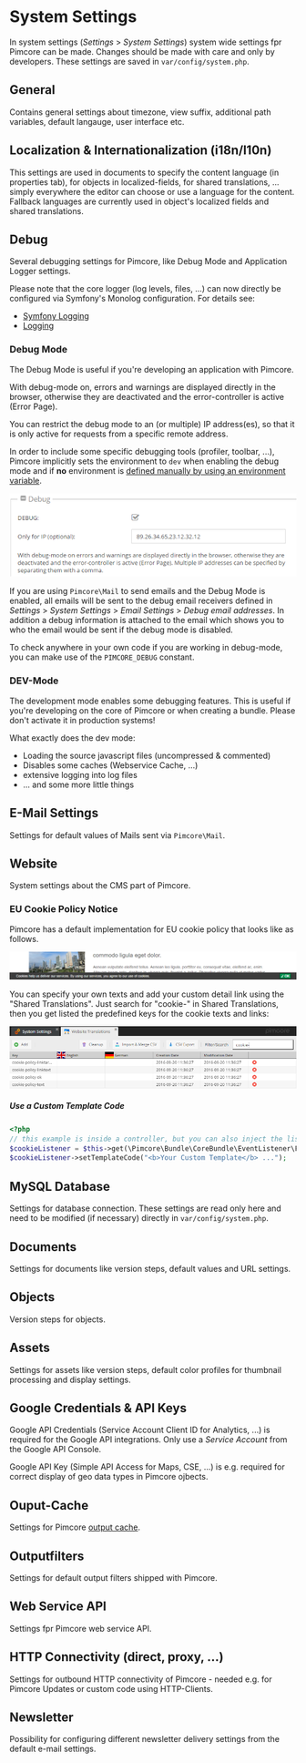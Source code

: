 # System Settings

In system settings (*Settings* > *System Settings*) system wide settings fpr Pimcore can be made. Changes should 
be made with care and only by developers. 
These settings are saved in `var/config/system.php`. 


## General 
Contains general settings about timezone, view suffix, additional path variables, default langauge, user interface etc.

 
## Localization & Internationalization (i18n/l10n) 
This settings are used in documents to specify the content language (in properties tab), for objects in localized-fields, 
for shared translations, ... simply everywhere the editor can choose or use a language for the content.
Fallback languages are currently used in object's localized fields and shared translations.

## Debug

Several debugging settings for Pimcore, like Debug Mode and Application Logger settings.

Please note that the core logger (log levels, files, ...) can now directly be configured via Symfony's Monolog configuration.
For details see:

* [Symfony Logging](https://symfony.com/doc/3.4/logging.html#handlers-writing-logs-to-different-locations)
* [Logging](../19_Development_Tools_and_Details/07_Logging.md) 

### Debug Mode
The Debug Mode is useful if you're developing an application with Pimcore.

With debug-mode on, errors and warnings are displayed directly in the browser, otherwise they are deactivated and the 
error-controller is active (Error Page).

You can restrict the debug mode to an (or multiple) IP address(es), so that it is only active for requests from a 
specific remote address.

In order to include some specific debugging tools (profiler, toolbar, ...), Pimcore implicitly sets the 
environment to `dev` when enabling the debug mode and if **no** environment is 
[defined manually by using an environment variable](../21_Deployment/03_Multi_Environment.md). 

![System Settings](../img/system-settings1.png)

If you are using `Pimcore\Mail` to send emails and the Debug Mode is enabled, all emails will be sent to the debug email 
receivers defined in *Settings* > *System Settings* > *Email Settings* > *Debug email addresses*. In addition a debug 
information is attached to the email which shows you to who the email would be sent if the debug mode is disabled.

To check anywhere in your own code if you are working in debug-mode, you can make use of the `PIMCORE_DEBUG` constant.

### DEV-Mode
The development mode enables some debugging features. This is useful if you're developing on the core of Pimcore or when 
creating a bundle. Please don't activate it in production systems!

What exactly does the dev mode:
* Loading the source javascript files (uncompressed & commented)
* Disables some caches (Webservice Cache, ...)
* extensive logging into log files
* ... and some more little things


## E-Mail Settings
Settings for default values of Mails sent via `Pimcore\Mail`. 


## Website
System settings about the CMS part of Pimcore.

### EU Cookie Policy Notice
Pimcore has a default implementation for EU cookie policy that looks like as follows. 

![Cookie Policy](../img/system-settings-sample.png)


You can specify your own texts and add your custom detail link using the "Shared Translations".
Just search for "cookie-" in Shared Translations, then you get listed the predefined keys for the cookie 
texts and links:

![Cookie Policy Translation](../img/system-settings2.png)

##### Use a Custom Template Code

```php
<?php
// this example is inside a controller, but you can also inject the listener as dependency
$cookieListener = $this->get(\Pimcore\Bundle\CoreBundle\EventListener\Frontend\CookiePolicyNoticeListener::class);
$cookieListener->setTemplateCode("<b>Your Custom Template</b> ...");
```
 
## MySQL Database
Settings for database connection. These settings are read only here and need to be modified (if necessary) directly in 
`var/config/system.php`. 


## Documents
Settings for documents like version steps, default values and URL settings. 


## Objects
Version steps for objects. 


## Assets 
Settings for assets like version steps, default color profiles for thumbnail processing and display settings.


## Google Credentials & API Keys
Google API Credentials (Service Account Client ID for Analytics, ...) is required for the Google API integrations. 
Only use a *Service Account* from the Google API Console.

Google API Key (Simple API Access for Maps, CSE, ...) is e.g. required for correct display of geo data types in Pimcore ojbects. 
 
 
## Ouput-Cache
Settings for Pimcore [output cache](../19_Development_Tools_and_Details/09_Cache/README.md).


## Outputfilters
Settings for default output filters shipped with Pimcore. 


## Web Service API
Settings fpr Pimcore web service API. 


## HTTP Connectivity (direct, proxy, ...)
Settings for outbound HTTP connectivity of Pimcore - needed e.g. for Pimcore Updates or custom code using HTTP-Clients. 
 
 
## Newsletter
Possibility for configuring different newsletter delivery settings from the default e-mail settings.
 
 
